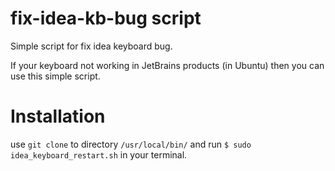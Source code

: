 # fix-idea-kb-bug script
Simple script for fix idea keyboard bug.

If your keyboard not working in JetBrains products (in Ubuntu) then you can use this simple script.

# Installation

use ```git clone``` to directory ```/usr/local/bin/``` and run ```$ sudo idea_keyboard_restart.sh``` in your terminal.
